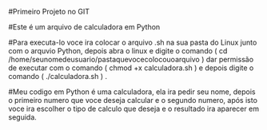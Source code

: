 #Primeiro Projeto no GIT

#Este é um arquivo de calculadora em Python

#Para executa-lo voce ira colocar o arquivo .sh na sua pasta do Linux junto com o arquvio Python, depois abra o linux e digite o comando ( cd /home/seunomedeusuario/pastaquevocecolocouoarquivo ) dar permissão de executar com o comando ( chmod +x calculadora.sh ) e depois digite o comando ( ./calculadora.sh ) .

#Meu codigo em Python é uma calculadora, ela ira pedir seu nome, depois o primeiro numero que voce deseja calcular e o segundo numero, após isto voce ira escolher o tipo de calculo que deseja e o resultado ira aparecer em seguida.
